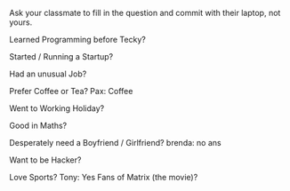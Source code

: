 Ask your classmate to fill in the question and commit with their laptop, not yours.

Learned Programming before Tecky?

Started / Running a Startup?

Had an unusual Job?

Prefer Coffee or Tea?
Pax: Coffee

Went to Working Holiday?

Good in Maths?

Desperately need a Boyfriend / Girlfriend?
brenda: no ans

Want to be Hacker?

Love Sports?
Tony: Yes
Fans of Matrix (the movie)?